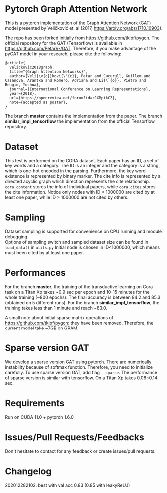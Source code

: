 # Pytorch Graph Attention Network

This is a pytorch implementation of the Graph Attention Network (GAT)
model presented by Veličković et. al (2017, https://arxiv.org/abs/1710.10903).

The repo has been forked initially from https://github.com/tkipf/pygcn. The official repository for the GAT (Tensorflow) is available in https://github.com/PetarV-/GAT. Therefore, if you make advantage of the pyGAT model in your research, please cite the following:

```
@article{
  velickovic2018graph,
  title="{Graph Attention Networks}",
  author={Veli{\v{c}}kovi{\'{c}}, Petar and Cucurull, Guillem and Casanova, Arantxa and Romero, Adriana and Li{\`{o}}, Pietro and Bengio, Yoshua},
  journal={International Conference on Learning Representations},
  year={2018},
  url={https://openreview.net/forum?id=rJXMpikCZ},
  note={accepted as poster},
}
```

The branch **master** contains the implementation from the paper. The branch **similar_impl_tensorflow** the implementation from the official Tensorflow repository.

# Dataset
This test is performed on the CORA dataset. Each paper has an ID, a set of key words and a category. 
The ID is an integer and the category is a string, which is one-hot encoded in the parsing.  Furthermore,  the key word existence is represented by binary marker.
The cite info is represented by a directed acyclic graph which direction represents the cite relationship. 
`cora.content` stores the info of individual papers, while `cora.cites` stores the cite information.
Notice only nodes with ID < 1000000 are cited by at least one paper, while ID > 1000000 are not cited by others.   

# Sampling
Dataset sampling is supported for convenience on CPU running and module debugging.  
Options of sampling switch and sampled dataset size can be found in `load_data()` in `utils.py`
Initial node is chosen in ID<1000000, which means must been cited by at least one paper. 

# Performances

For the branch **master**, the training of the transductive learning on Cora task on a Titan Xp takes ~0.9 sec per epoch and 10-15 minutes for the whole training (~800 epochs). The final accuracy is between 84.2 and 85.3 (obtained on 5 different runs). For the branch **similar_impl_tensorflow**, the training takes less than 1 minute and reach ~83.0.

A small note about initial sparse matrix operations of https://github.com/tkipf/pygcn: they have been removed. Therefore, the current model take ~7GB on GRAM.

# Sparse version GAT

We develop a sparse version GAT using pytorch. There are numerically instability because of softmax function. Therefore, you need to initialize carefully. To use sparse version GAT, add flag `--sparse`. The performance of sparse version is similar with tensorflow. On a Titan Xp takes 0.08~0.14 sec.

# Requirements

Run on CUDA 11.0 + pytorch 1.6.0

# Issues/Pull Requests/Feedbacks

Don't hesitate to contact for any feedback or create issues/pull requests.

# Changelog
202012282102: best with val acc 0.83 (0.85 with leakyReLU)
